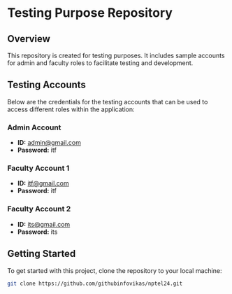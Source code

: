 # Testing Purpose Repository

## Overview
This repository is created for testing purposes. It includes sample accounts for admin and faculty roles to facilitate testing and development.

## Testing Accounts
Below are the credentials for the testing accounts that can be used to access different roles within the application:

### Admin Account
- **ID:** admin@gmail.com
- **Password:** itf

### Faculty Account 1
- **ID:** itf@gmail.com
- **Password:** itf

### Faculty Account 2
- **ID:** its@gmail.com
- **Password:** its

## Getting Started
To get started with this project, clone the repository to your local machine:

```bash
git clone https://github.com/githubinfovikas/nptel24.git

